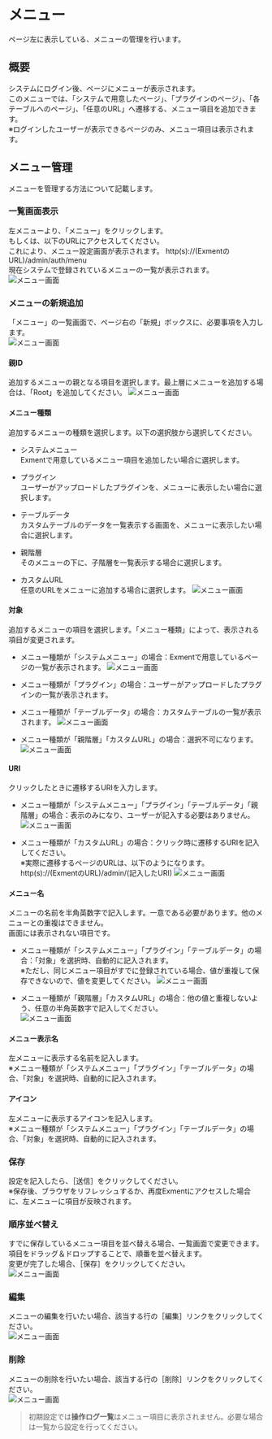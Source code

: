 # メニュー
ページ左に表示している、メニューの管理を行います。

## 概要
システムにログイン後、ページにメニューが表示されます。  
このメニューでは、「システムで用意したページ」、「プラグインのページ」、「各テーブルへのページ」、「任意のURL」へ遷移する、メニュー項目を追加できます。  
※ログインしたユーザーが表示できるページのみ、メニュー項目は表示されます。  


## メニュー管理
メニューを管理する方法について記載します。  

### 一覧画面表示
左メニューより、「メニュー」をクリックします。  
もしくは、以下のURLにアクセスしてください。  
これにより、メニュー設定画面が表示されます。
http(s)://(ExmentのURL)/admin/auth/menu  
現在システムで登録されているメニューの一覧が表示されます。
![メニュー画面](img/menu/menu_grid1.png)

### メニューの新規追加
「メニュー」の一覧画面で、ページ右の「新規」ボックスに、必要事項を入力します。  
![メニュー画面](img/menu/menu_new1.png)

#### 親ID
追加するメニューの親となる項目を選択します。最上層にメニューを追加する場合は、「Root」を追加してください。
![メニュー画面](img/menu/menu_new2.png)

#### メニュー種類
追加するメニューの種類を選択します。以下の選択肢から選択してください。
- <span class="heading_smaller_than_h5">システムメニュー</span>  
Exmentで用意しているメニュー項目を追加したい場合に選択します。  

- <span class="heading_smaller_than_h5">プラグイン</span>  
ユーザーがアップロードしたプラグインを、メニューに表示したい場合に選択します。  

- <span class="heading_smaller_than_h5">テーブルデータ</span>  
カスタムテーブルのデータを一覧表示する画面を、メニューに表示したい場合に選択します。  

- <span class="heading_smaller_than_h5">親階層</span>  
そのメニューの下に、子階層を一覧表示する場合に選択します。  

- <span class="heading_smaller_than_h5">カスタムURL</span>  
任意のURLをメニューに追加する場合に選択します。
![メニュー画面](img/menu/menu_new3.png)

#### 対象
追加するメニューの項目を選択します。「メニュー種類」によって、表示される項目が変更されます。
- メニュー種類が「システムメニュー」の場合：Exmentで用意しているページの一覧が表示されます。
![メニュー画面](img/menu/menu_new4.png)

- メニュー種類が「プラグイン」の場合：ユーザーがアップロードしたプラグインの一覧が表示されます。
- メニュー種類が「テーブルデータ」の場合：カスタムテーブルの一覧が表示されます。
![メニュー画面](img/menu/menu_new5.png)

- メニュー種類が「親階層」「カスタムURL」の場合：選択不可になります。
![メニュー画面](img/menu/menu_new6.png)


#### URI
クリックしたときに遷移するURIを入力します。
- メニュー種類が「システムメニュー」「プラグイン」「テーブルデータ」「親階層」の場合：表示のみになり、ユーザーが記入する必要はありません。  
![メニュー画面](img/menu/menu_new7.png)

- メニュー種類が「カスタムURL」の場合：クリック時に遷移するURIを記入してください。  
※実際に遷移するページのURLは、以下のようになります。
http(s)://(ExmentのURL)/admin/(記入したURI)
![メニュー画面](img/menu/menu_new8.png)


#### メニュー名
メニューの名前を半角英数字で記入します。一意である必要があります。他のメニューとの重複はできません。  
画面には表示されない項目です。  
- メニュー種類が「システムメニュー」「プラグイン」「テーブルデータ」の場合：「対象」を選択時、自動的に記入されます。  
※ただし、同じメニュー項目がすでに登録されている場合、値が重複して保存できないので、値を変更してください。
![メニュー画面](img/menu/menu_new9.png)

- メニュー種類が「親階層」「カスタムURL」の場合：他の値と重複しないよう、任意の半角英数字で記入してください。  
![メニュー画面](img/menu/menu_new10.png)


#### メニュー表示名
左メニューに表示する名前を記入します。  
※メニュー種類が「システムメニュー」「プラグイン」「テーブルデータ」の場合、「対象」を選択時、自動的に記入されます。  

#### アイコン
左メニューに表示するアイコンを記入します。  
※メニュー種類が「システムメニュー」「プラグイン」「テーブルデータ」の場合、「対象」を選択時、自動的に記入されます。  

### 保存
設定を記入したら、［送信］をクリックしてください。  
※保存後、ブラウザをリフレッシュするか、再度Exmentにアクセスした場合に、左メニューに項目が反映されます。

### 順序並べ替え
すでに保存しているメニュー項目を並べ替える場合、一覧画面で変更できます。  
項目をドラッグ＆ドロップすることで、順番を並べ替えます。  
変更が完了した場合、［保存］をクリックしてください。  
![メニュー画面](img/menu/menu_sort1.png)


### 編集
メニューの編集を行いたい場合、該当する行の［編集］リンクをクリックしてください。  
![メニュー画面](img/menu/menu_edit.png)

### 削除
メニューの削除を行いたい場合、該当する行の［削除］リンクをクリックしてください。  
![メニュー画面](img/menu/menu_delete.png)

> 初期設定では**操作ログ一覧**はメニュー項目に表示されません。必要な場合は一覧から設定を行ってください。